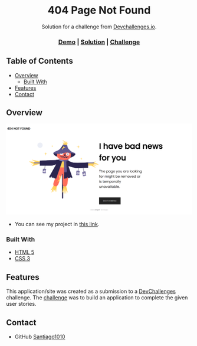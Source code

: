 <!-- Please update value in the {}  -->

<h1 align="center">404 Page Not Found</h1>

<div align="center">Solution for a challenge from  <a href="http://devchallenges.io" target="_blank">Devchallenges.io</a>.</div>

<div align="center">
  <h3>
    <a href="https://santiago1010.github.io/404-page-not-found/" target="_BLANK">Demo</a>
    <span> | </span>
    <a href="https://github.com/Santiago1010/404-page-not-found" target="_BLANK">Solution</a>
    <span> | </span>
    <a href="https://devchallenges.io/challenges/wBunSb7FPrIepJZAg0sY" target="_BLANK">Challenge</a>
  </h3>
</div>

<!-- TABLE OF CONTENTS -->

## Table of Contents

- [Overview](#overview)
  - [Built With](#built-with)
- [Features](#features)
- [Contact](#contact)

<!-- OVERVIEW -->

## Overview

![screenshot](https://github.com/Santiago1010/404-page-not-found/blob/main/assets/images/screen.png)

- You can see my project in <a href="https://santiago1010.github.io/404-page-not-found/" target="_BLANK">this link</a>.

### Built With

<!-- This section should list any major frameworks that you built your project using. Here are a few examples.-->

- [HTML 5](https://www.w3schools.com/html/default.asp)
- [CSS 3](https://www.w3schools.com/css/css_intro.asp)

## Features

<!-- List the features of your application or follow the template. Don't share the figma file here :) -->

This application/site was created as a submission to a [DevChallenges](https://devchallenges.io/challenges) challenge. The [challenge](https://devchallenges.io/challenges/wBunSb7FPrIepJZAg0sY) was to build an application to complete the given user stories.

## Contact

- GitHub [Santiago1010](https://github.com/Santiago1010/)
